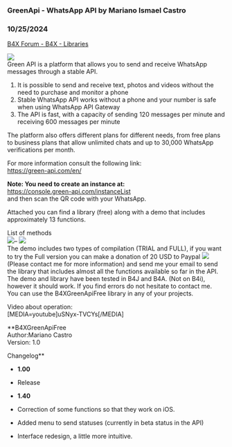 ###  GreenApi - WhatsApp API by Mariano Ismael Castro
### 10/25/2024
[B4X Forum - B4X - Libraries](https://www.b4x.com/android/forum/threads/157101/)

![](https://www.b4x.com/android/forum/attachments/147338)  
Green API is a platform that allows you to send and receive WhatsApp messages through a stable API.  
1. It is possible to send and receive text, photos and videos without the need to purchase and monitor a phone  
2. Stable WhatsApp API works without a phone and your number is safe when using WhatsApp API Gateway  
3. The API is fast, with a capacity of sending 120 messages per minute and receiving 600 messages per minute  
  
The platform also offers different plans for different needs, from free plans to business plans that allow unlimited chats and up to 30,000 WhatsApp verifications per month.  
  
For more information consult the following link:  
<https://green-api.com/en/>  
  
**Note: You need to create an instance at:**  
<https://console.green-api.com/instanceList>  
and then scan the QR code with your WhatsApp.  
  
Attached you can find a library (free) along with a demo that includes approximately 13 functions.  
  
  
List of methods  
[![](https://www.b4x.com/android/forum/attachments/147347)](https://console.green-api.com/app/api/)– ![](https://www.b4x.com/android/forum/attachments/147348)  
The demo includes two types of compilation (TRIAL and FULL), if you want to try the Full version you can make a donation of 20 USD to Paypal [![](https://www.b4x.com/android/forum/attachments/147346)](https://www.paypal.com/paypalme/MarianoCastroRizo) (Please contact me for more information) and send me your email to send the library that includes almost all the functions available so far in the API.  
The demo and library have been tested in B4J and B4A. (Not on B4i), however it should work. If you find errors do not hesitate to contact me.  
You can use the B4XGreenApiFree library in any of your projects.  
  
Video about operation:  
[MEDIA=youtube]uSNyx-TVCYs[/MEDIA]  
  
**B4XGreenApiFree  
Author:Mariano Castro  
Version: 1.0  
  
Changelog**  

- **1.00**

- Release

- **1.40**

- Correction of some functions so that they work on iOS.
- Added menu to send statuses (currently in beta status in the API)
- Interface redesign, a little more intuitive.